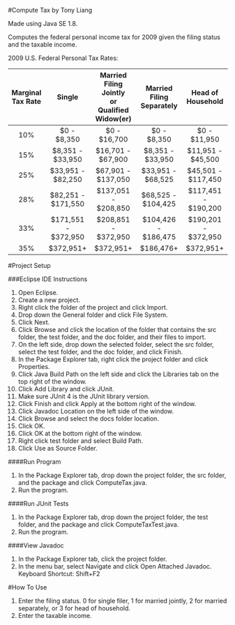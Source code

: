 #Compute Tax by Tony Liang

Made using Java SE 1.8.

Computes the federal personal income tax for 2009 given the filing status and the taxable income.

2009 U.S. Federal Personal Tax Rates:

Marginal<br>Tax Rate   | Single                | Married Filing Jointly<br>or Qualified Widow(er)   | Married Filing Separately   | Head of Household
:--------------------: | :-------------------: | :------------------------------------------------: | :-------------------------: | :-------------------:
10%                    | $0 - $8,350           | $0 - $16,700                                       | $0 - $8,350                 | $0 - $11,950
15%                    | $8,351 - $33,950      | $16,701 - $67,900                                  | $8,351 - $33,950            | $11,951 - $45,500
25%                    | $33,951 - $82,250     | $67,901 - $137,050                                 | $33,951 - $68,525           | $45,501 - $117,450
28%                    | $82,251 - $171,550    | $137,051 - $208,850                                | $68,525 - $104,425          | $117,451 - $190,200
33%                    | $171,551 - $372,950   | $208,851 - $372,950                                | $104,426 - $186,475         | $190,201 - $372,950
35%                    | $372,951+             | $372,951+                                          | $186,476+                   | $372,951+

#Project Setup

###Eclipse IDE Instructions
1. Open Eclipse.
2. Create a new project.
3. Right click the folder of the project and click Import.
4. Drop down the General folder and click File System.
5. Click Next.
6. Click Browse and click the location of the folder that contains the src folder, the test folder, and the doc folder, and their files to import.
7. On the left side, drop down the selected folder, select the src folder, select the test folder, and the doc folder, and click Finish.
8. In the Package Explorer tab, right click the project folder and click Properties.
9. Click Java Build Path on the left side and click the Libraries tab on the top right of the window.
10. Click Add Library and click JUnit.
11. Make sure JUnit 4 is the JUnit library version.
12. Click Finish and click Apply at the bottom right of the window.
13. Click Javadoc Location on the left side of the window.
14. Click Browse and select the docs folder location.
15. Click OK.
16. Click OK at the bottom right of the window.
17. Right click test folder and select Build Path.
18. Click Use as Source Folder.

####Run Program
1. In the Package Explorer tab, drop down the project folder, the src folder, and the package and click ComputeTax.java.
2. Run the program.

####Run JUnit Tests
1. In the Package Explorer tab, drop down the project folder, the test folder, and the package and click ComputeTaxTest.java.
2. Run the program.

####View Javadoc
1. In the Package Explorer tab, click the project folder.
2. In the menu bar, select Navigate and click Open Attached Javadoc. Keyboard Shortcut: Shift+F2

#How To Use
1. Enter the filing status. 0 for single filer, 1 for married jointly, 2 for married separately, or 3 for head of household.
2. Enter the taxable income.